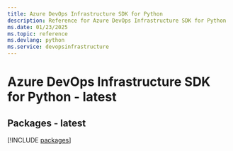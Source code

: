 ```yaml
---
title: Azure DevOps Infrastructure SDK for Python
description: Reference for Azure DevOps Infrastructure SDK for Python
ms.date: 01/23/2025
ms.topic: reference
ms.devlang: python
ms.service: devopsinfrastructure
---
```

# Azure DevOps Infrastructure SDK for Python - latest
## Packages - latest
[!INCLUDE [packages](devops-infrastructure-index.md)]